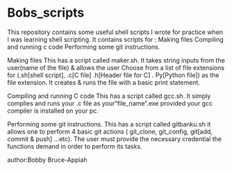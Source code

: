 # Bobs_scripts
This repository contains some useful shell scripts I wrote for practice when I was learning shell scripting. 
It  contains scripts for :
Making files
Compiling and running c code 
Performing some git instructions.
 
Making files
This has a script called maker.sh. It takes string inputs from the user(name of the file) & allows the user 
Choose from a list of file extensions for (.sh[shell script], .c[C file] .h[Header file for C] . Py[Python file]) as the file extension. It creates & runs the file with a basic print statement.
 
Compiling and running C code
This has a script called gcc.sh. It simply complies and runs your .c file as  your“file_name”.exe provided your gcc compiler is installed on your pc.
 
Performing some git instructions.
This has a script called gitbanku.sh it allows one to perform 4 basic git actions ( git_clone, git_config, git[add, commit  & push] …etc). The user must provide the necessary credential the functions demand in order to perform its tasks.

author:Bobby Bruce-Appiah
